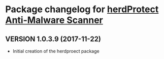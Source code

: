 # Package changelog for [herdProtect Anti-Malware Scanner](https://chocolatey.org/packages/herdprotect)

## VERSION 1.0.3.9 (2017-11-22)
- Initial creation of the herdproect package
